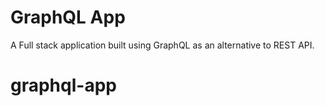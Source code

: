 # GraphQL App

A Full stack application built using GraphQL as an alternative to REST API.
# graphql-app
